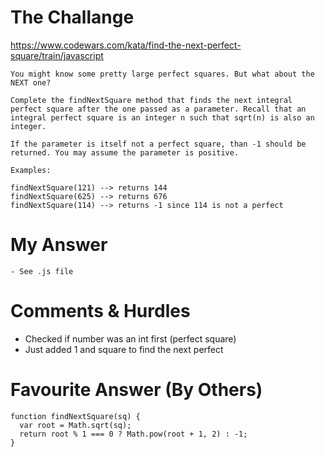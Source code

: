# The Challange

https://www.codewars.com/kata/find-the-next-perfect-square/train/javascript

```
You might know some pretty large perfect squares. But what about the NEXT one?

Complete the findNextSquare method that finds the next integral perfect square after the one passed as a parameter. Recall that an integral perfect square is an integer n such that sqrt(n) is also an integer.

If the parameter is itself not a perfect square, than -1 should be returned. You may assume the parameter is positive.

Examples:

findNextSquare(121) --> returns 144
findNextSquare(625) --> returns 676
findNextSquare(114) --> returns -1 since 114 is not a perfect
```

# My Answer

```
- See .js file
```

# Comments & Hurdles

- Checked if number was an int first (perfect square)
- Just added 1 and square to find the next perfect

# Favourite Answer (By Others)

```
function findNextSquare(sq) {
  var root = Math.sqrt(sq);
  return root % 1 === 0 ? Math.pow(root + 1, 2) : -1;
}
```
